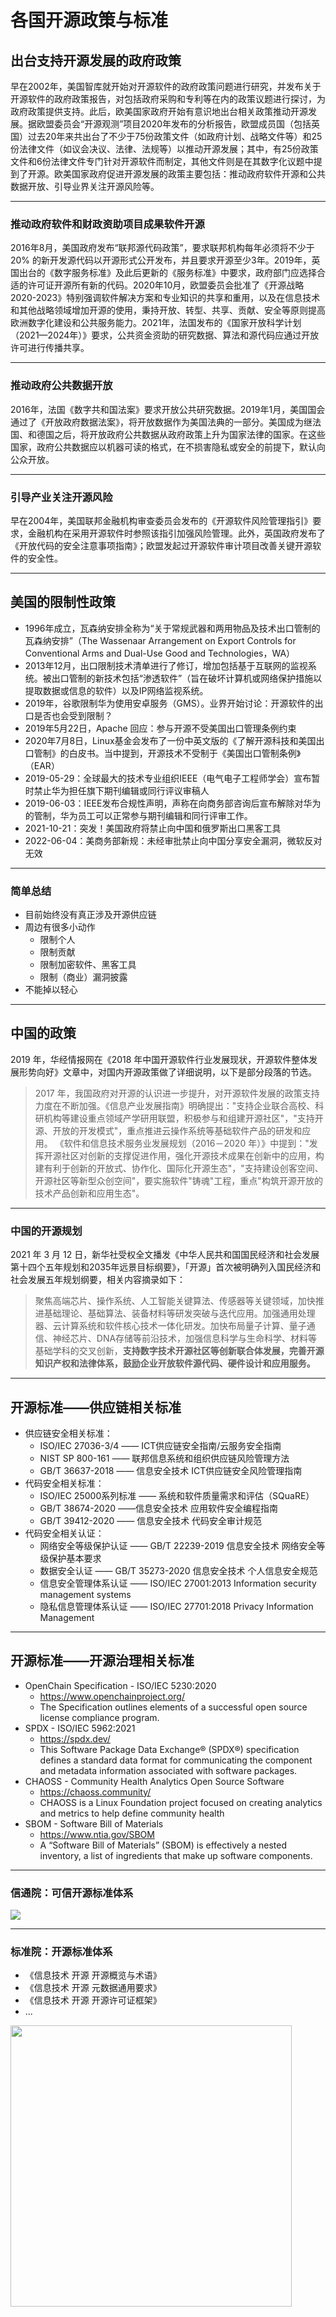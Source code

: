 # 各国开源政策与标准

## 出台支持开源发展的政府政策

早在2002年，美国智库就开始对开源软件的政府政策问题进行研究，并发布关于开源软件的政府政策报告，对包括政府采购和专利等在内的政策议题进行探讨，为政府政策提供支持。此后，欧美国家政府开始有意识地出台相关政策推动开源发展。据欧盟委员会“开源观测”项目2020年发布的分析报告，欧盟成员国（包括英国）过去20年来共出台了不少于75份政策文件（如政府计划、战略文件等）和25份法律文件（如议会决议、法律、法规等）以推动开源发展；其中，有25份政策文件和6份法律文件专门针对开源软件而制定，其他文件则是在其数字化议题中提到了开源。欧美国家政府促进开源发展的政策主要包括：推动政府软件开源和公共数据开放、引导业界关注开源风险等。

------

### 推动政府软件和财政资助项目成果软件开源

2016年8月，美国政府发布“联邦源代码政策”，要求联邦机构每年必须将不少于20% 的新开发源代码以开源形式公开发布，并且要求开源至少3年。2019年，英国出台的《数字服务标准》及此后更新的《服务标准》中要求，政府部门应选择合适的许可证开源所有新的代码。2020年10月，欧盟委员会批准了《开源战略2020-2023》特别强调软件解决方案和专业知识的共享和重用，以及在信息技术和其他战略领域增加开源的使用，秉持开放、转型、共享、贡献、安全等原则提高欧洲数字化建设和公共服务能力。2021年，法国发布的《国家开放科学计划（2021—2024年）》要求，公共资金资助的研究数据、算法和源代码应通过开放许可进行传播共享。

------

### 推动政府公共数据开放

2016年，法国《数字共和国法案》要求开放公共研究数据。2019年1月，美国国会通过了《开放政府数据法案》，将开放数据作为美国法典的一部分。美国成为继法国、和德国之后，将开放政府公共数据从政府政策上升为国家法律的国家。在这些国家，政府公共数据应以机器可读的格式，在不损害隐私或安全的前提下，默认向公众开放。

------

### 引导产业关注开源风险

早在2004年，美国联邦金融机构审查委员会发布的《开源软件风险管理指引》要求，金融机构在采用开源软件时参照该指引加强风险管理。此外，英国政府发布了《开放代码的安全注意事项指南》；欧盟发起过开源软件审计项目改善关键开源软件的安全性。

---

## 美国的限制性政策

* 1996年成立，瓦森纳安排全称为“关于常规武器和两用物品及技术出口管制的瓦森纳安排”（The Wassenaar Arrangement on Export Controls for Conventional Arms and Dual-Use Good and Technologies，WA）
* 2013年12月，出口限制技术清单进行了修订，增加包括基于互联网的监视系统。被出口管制的新技术包括“渗透软件”（旨在破坏计算机或网络保护措施以提取数据或信息的软件）以及IP网络监视系统。
* 2019年，谷歌限制华为使用安卓服务（GMS）。业界开始讨论：开源软件的出口是否也会受到限制？
* 2019年5月22日，Apache 回应：参与开源不受美国出口管理条例约束
* 2020年7月8日，Linux基金会发布了一份中英文版的《了解开源科技和美国出口管制》的白皮书。当中提到，开源技术不受制于《美国出口管制条例》（EAR）
* 2019-05-29：全球最大的技术专业组织IEEE（电气电子工程师学会）宣布暂时禁止华为担任旗下期刊编辑或同行评议审稿人
* 2019-06-03：IEEE发布合规性声明，声称在向商务部咨询后宣布解除对华为的管制，华为员工可以正常参与期刊编辑和同行评审工作。
* 2021-10-21：突发！美国政府将禁止向中国和俄罗斯出口黑客工具
* 2022-06-04：美商务部新规：未经审批禁止向中国分享安全漏洞，微软反对无效

------

### 简单总结

* 目前始终没有真正涉及开源供应链
* 周边有很多小动作
    * 限制个人
    * 限制贡献
    * 限制加密软件、黑客工具
    * 限制（商业）漏洞披露
* 不能掉以轻心

---

## 中国的政策

2019 年，华经情报网在《2018 年中国开源软件行业发展现状，开源软件整体发展形势向好》文章中，对国内开源政策做了详细说明，以下是部分段落的节选。

> 2017 年，我国政府对开源的认识进一步提升，对开源软件发展的政策支持力度在不断加强。《信息产业发展指南》明确提出："支持企业联合高校、科研机构等建设重点领域产学研用联盟，积极参与和组建开源社区"，"支持开源、开放的开发模式"，重点推进云操作系统等基础软件产品的研发和应用。
> 《软件和信息技术服务业发展规划（2016－2020 年）》中提到："发挥开源社区对创新的支撑促进作用，强化开源技术成果在创新中的应用，构建有利于创新的开放式、协作化、国际化开源生态"，"支持建设创客空间、开源社区等新型众创空间"，要实施软件"铸魂"工程，重点"构筑开源开放的技术产品创新和应用生态"。

------

### 中国的开源规划

2021 年 3 月 12 日，新华社受权全文播发《中华人民共和国国民经济和社会发展第十四个五年规划和2035年远景目标纲要》，「开源」首次被明确列入国民经济和社会发展五年规划纲要，相关内容摘录如下：

> 聚焦高端芯片、操作系统、人工智能关键算法、传感器等关键领域，加快推进基础理论、基础算法、装备材料等研发突破与迭代应用。加强通用处理器、云计算系统和软件核心技术一体化研发。加快布局量子计算、量子通信、神经芯片、DNA存储等前沿技术，加强信息科学与生命科学、材料等基础学科的交叉创新，**支持数字技术开源社区等创新联合体发展，完善开源知识产权和法律体系，鼓励企业开放软件源代码、硬件设计和应用服务。**

---

## 开源标准——供应链相关标准

* 供应链安全相关标准：
    * ISO/IEC 27036-3/4 —— ICT供应链安全指南/云服务安全指南
    * NIST SP 800-161 —— 联邦信息系统和组织供应链风险管理方法
    * GB/T 36637-2018 —— 信息安全技术 ICT供应链安全风险管理指南
* 代码安全相关标准： 
    * ISO/IEC 25000系列标准 —— 系统和软件质量需求和评估（SQuaRE） 
    * GB/T 38674-2020 ——信息安全技术 应用软件安全编程指南
    * GB/T 39412-2020 —— 信息安全技术 代码安全审计规范
* 代码安全相关认证：
    * 网络安全等级保护认证 —— GB/T 22239-2019 信息安全技术 网络安全等级保护基本要求
    * 数据安全认证 —— GB/T 35273-2020 信息安全技术 个人信息安全规范
    * 信息安全管理体系认证 —— ISO/IEC 27001:2013 Information security management systems
    * 隐私信息管理体系认证 —— ISO/IEC 27701:2018 Privacy Information Management

------

## 开源标准——开源治理相关标准

* OpenChain Specification - ISO/IEC 5230:2020
    * https://www.openchainproject.org/
    * The Specification outlines elements of a successful open source license compliance program.
* SPDX - ISO/IEC 5962:2021 
    * https://spdx.dev/
    * This Software Package Data Exchange® (SPDX®) specification defines a standard data format for communicating the component and metadata information associated with software packages.
* CHAOSS - Community Health Analytics Open Source Software
    * https://chaoss.community/
    * CHAOSS is a Linux Foundation project focused on creating analytics and metrics to help define community health
* SBOM - Software Bill of Materials
    * https://www.ntia.gov/SBOM
    * A “Software Bill of Materials” (SBOM) is effectively a nested inventory, a list of ingredients that make up software components. 

------

### 信通院：可信开源标准体系

![](./img/xty.png)

------

### 标准院：开源标准体系

* 《信息技术 开源 开源概览与术语》
* 《信息技术 开源 元数据通用要求》
* 《信息技术 开源 开源许可证框架》
* ...

<img src="./img/bzy.png" height="450" />

